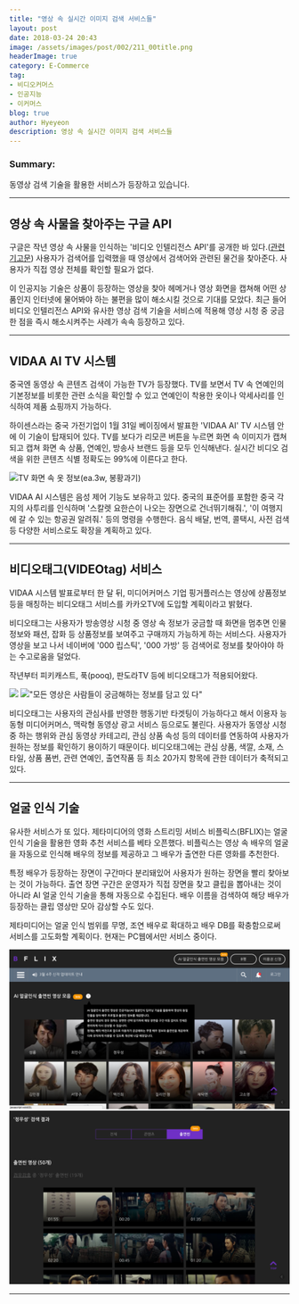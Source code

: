 ```yaml
---
title: "영상 속 실시간 이미지 검색 서비스들"
layout: post
date: 2018-03-24 20:43
image: /assets/images/post/002/211_00title.png
headerImage: true
category: E-Commerce
tag:
- 비디오커머스
- 인공지능
- 이커머스
blog: true
author: Hyeyeon
description: 영상 속 실시간 이미지 검색 서비스들
---
```


### Summary:

동영상 검색 기술을 활용한 서비스가 등장하고 있습니다.

---

## 영상 속 사물을 찾아주는 구글 API

구글은 작년 영상 속 사물을 인식하는 '비디오 인텔리전스 API'를 공개한 바 있다.([관련 기고문](http://www.itnews.or.kr/?p=21130)) 사용자가 검색어를 입력했을 때 영상에서 검색어와 관련된 물건을 찾아준다. 사용자가 직접 영상 전체를 확인할 필요가 없다.

이 인공지능 기술은 상품이 등장하는 영상을 찾아 헤메거나 영상 화면을 캡쳐해 어떤 상품인지 인터넷에 물어봐야 하는 불편을 많이 해소시킬 것으로 기대를 모았다. 최근 들어 비디오 인텔리전스 API와 유사한 영상 검색 기술을 서비스에 적용해 영상 시청 중 궁금한 점을 즉시 해소시켜주는 사례가 속속 등장하고 있다.

---

## VIDAA AI TV 시스템

중국엔 동영상 속 콘텐츠 검색이 가능한 TV가 등장했다. TV를 보면서 TV 속 연예인의 기본정보를 비롯한 관련 소식을 확인할 수 있고 연예인이 착용한 옷이나 악세사리를 인식하여 제품 쇼핑까지 가능하다.

하이센스라는 중국 가전기업이 1월 31일 베이징에서 발표한 'VIDAA AI' TV 시스템 안에 이 기술이 탑재되어 있다. TV를 보다가 리모콘 버튼을 누르면 화면 속 이미지가 캡쳐되고 캡쳐 화면 속 상품, 연예인, 방송사 브랜드 등을 모두 인식해낸다. 실시간 비디오 검색을 위한 콘텐츠 식별 정확도는 99%에 이른다고 한다.

![TV 화면 속 옷 정보(ea.3w, 봉황과기)](http://image.zdnet.co.kr/2018/02/02/hjyoo_jfsdlzhi0VLb6S.jpg)

VIDAA AI 시스템은 음성 제어 기능도 보유하고 있다. 중국의 표준어를 포함한 중국 각지의 사투리를 인식하며 '스칼렛 요한슨이 나오는 장면으로 건너뛰기해줘.', '이 여행지에 갈 수 있는 항공권 알려줘.' 등의 명령을 수행한다. 음식 배달, 번역, 콜택시, 사전 검색 등 다양한 서비스로도 확장을 계획하고 있다.

---

## 비디오태그(VIDEOtag) 서비스

VIDAA 시스템 발표로부터 한 달 뒤, 미디어커머스 기업 핑거플러스는 영상에 상품정보 등을 매칭하는 비디오태그 서비스를 카카오TV에 도입할 계획이라고 밝혔다.

비디오태그는 사용자가 방송영상 시청 중 영상 속 정보가 궁금할 때 화면을 멈추면 인물정보와 패션, 잡화 등 상품정보를 보여주고 구매까지 가능하게 하는 서비스다. 사용자가 영상을 보고 나서 네이버에 '000 립스틱', '000 가방' 등 검색어로 정보를 찾아야야 하는 수고로움을 덜었다.

작년부터 피키캐스트, 푹(pooq), 판도라TV 등에 비디오태그가 적용되어왔다.

![](https://finger-plus.com/assets/img/videotag/videotag-00.png)
!["모든 영상은 사람들이 궁금해하는 정보를 담고 있 다"](https://finger-plus.com/assets/img/videotag/videotag-01.png)

비디오태그는 사용자의 관심사를 반영한 행동기반 타겟팅이 가능하다고 해서 이용자 능동형 미디어커머스, 맥락형 동영상 광고 서비스 등으로도 불린다. 사용자가 동영상 시청 중 하는 행위와 관심 동영상 카테고리, 관심 상품 속성 등의 데이터를 연동하여 사용자가 원하는 정보를 확인하기 용이하기 때문이다. 비디오태그에는 관심 상품, 색깔, 소재, 스타일, 상품 품번, 관련 연예인, 출연작품 등 최소 20가지 항목에 관한 데이터가 축적되고 있다.

---

## 얼굴 인식 기술

유사한 서비스가 또 있다. 제타미디어의 영화 스트리밍 서비스 비플릭스(BFLIX)는 얼굴 인식 기술을 활용한 영화 추천 서비스를 베타 오픈했다. 비플릭스는 영상 속 배우의 얼굴을 자동으로 인식해 배우의 정보를 제공하고 그 배우가 출연한 다른 영화를 추천한다.

특정 배우가 등장하는 장면이 구간마다 분리돼있어 사용자가 원하는 장면을 빨리 찾아보는 것이 가능하다. 출연 장면 구간은 운영자가 직접 장면을 찾고 클립을 뽑아내는 것이 아니라 AI 얼굴 인식 기술을 통해 자동으로 수집된다. 배우 이름을 검색하여 해당 배우가 등장하는 클립 영상만 모아 감상할 수도 있다.

제타미디어는 얼굴 인식 범위를 무명, 조연 배우로 확대하고 배우 DB를 확충함으로써 서비스를 고도화할 계획이다. 현재는 PC웹에서만 서비스 중이다.

![비플릭스 메인](/assets/images/post/002/211_01.png)
![배우 검색결과](/assets/images/post/002/211_02.png)

---
